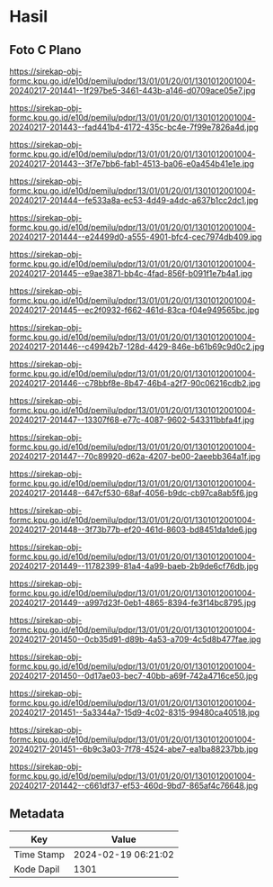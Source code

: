 # Hasil

## Foto C Plano

https://sirekap-obj-formc.kpu.go.id/e10d/pemilu/pdpr/13/01/01/20/01/1301012001004-20240217-201441--1f297be5-3461-443b-a146-d0709ace05e7.jpg

https://sirekap-obj-formc.kpu.go.id/e10d/pemilu/pdpr/13/01/01/20/01/1301012001004-20240217-201443--fad441b4-4172-435c-bc4e-7f99e7826a4d.jpg

https://sirekap-obj-formc.kpu.go.id/e10d/pemilu/pdpr/13/01/01/20/01/1301012001004-20240217-201443--3f7e7bb6-fab1-4513-ba06-e0a454b41e1e.jpg

https://sirekap-obj-formc.kpu.go.id/e10d/pemilu/pdpr/13/01/01/20/01/1301012001004-20240217-201444--fe533a8a-ec53-4d49-a4dc-a637b1cc2dc1.jpg

https://sirekap-obj-formc.kpu.go.id/e10d/pemilu/pdpr/13/01/01/20/01/1301012001004-20240217-201444--e24499d0-a555-4901-bfc4-cec7974db409.jpg

https://sirekap-obj-formc.kpu.go.id/e10d/pemilu/pdpr/13/01/01/20/01/1301012001004-20240217-201445--e9ae3871-bb4c-4fad-856f-b091f1e7b4a1.jpg

https://sirekap-obj-formc.kpu.go.id/e10d/pemilu/pdpr/13/01/01/20/01/1301012001004-20240217-201445--ec2f0932-f662-461d-83ca-f04e949565bc.jpg

https://sirekap-obj-formc.kpu.go.id/e10d/pemilu/pdpr/13/01/01/20/01/1301012001004-20240217-201446--c49942b7-128d-4429-846e-b61b69c9d0c2.jpg

https://sirekap-obj-formc.kpu.go.id/e10d/pemilu/pdpr/13/01/01/20/01/1301012001004-20240217-201446--c78bbf8e-8b47-46b4-a2f7-90c06216cdb2.jpg

https://sirekap-obj-formc.kpu.go.id/e10d/pemilu/pdpr/13/01/01/20/01/1301012001004-20240217-201447--13307f68-e77c-4087-9602-543311bbfa4f.jpg

https://sirekap-obj-formc.kpu.go.id/e10d/pemilu/pdpr/13/01/01/20/01/1301012001004-20240217-201447--70c89920-d62a-4207-be00-2aeebb364a1f.jpg

https://sirekap-obj-formc.kpu.go.id/e10d/pemilu/pdpr/13/01/01/20/01/1301012001004-20240217-201448--647cf530-68af-4056-b9dc-cb97ca8ab5f6.jpg

https://sirekap-obj-formc.kpu.go.id/e10d/pemilu/pdpr/13/01/01/20/01/1301012001004-20240217-201448--3f73b77b-ef20-461d-8603-bd8451da1de6.jpg

https://sirekap-obj-formc.kpu.go.id/e10d/pemilu/pdpr/13/01/01/20/01/1301012001004-20240217-201449--11782399-81a4-4a99-baeb-2b9de6cf76db.jpg

https://sirekap-obj-formc.kpu.go.id/e10d/pemilu/pdpr/13/01/01/20/01/1301012001004-20240217-201449--a997d23f-0eb1-4865-8394-fe3f14bc8795.jpg

https://sirekap-obj-formc.kpu.go.id/e10d/pemilu/pdpr/13/01/01/20/01/1301012001004-20240217-201450--0cb35d91-d89b-4a53-a709-4c5d8b477fae.jpg

https://sirekap-obj-formc.kpu.go.id/e10d/pemilu/pdpr/13/01/01/20/01/1301012001004-20240217-201450--0d17ae03-bec7-40bb-a69f-742a4716ce50.jpg

https://sirekap-obj-formc.kpu.go.id/e10d/pemilu/pdpr/13/01/01/20/01/1301012001004-20240217-201451--5a3344a7-15d9-4c02-8315-99480ca40518.jpg

https://sirekap-obj-formc.kpu.go.id/e10d/pemilu/pdpr/13/01/01/20/01/1301012001004-20240217-201451--6b9c3a03-7f78-4524-abe7-ea1ba88237bb.jpg

https://sirekap-obj-formc.kpu.go.id/e10d/pemilu/pdpr/13/01/01/20/01/1301012001004-20240217-201442--c661df37-ef53-460d-9bd7-865af4c76648.jpg


## Metadata

| Key        | Value               |
| ---------- | ------------------- |
| Time Stamp | 2024-02-19 06:21:02 |
| Kode Dapil | 1301                |




